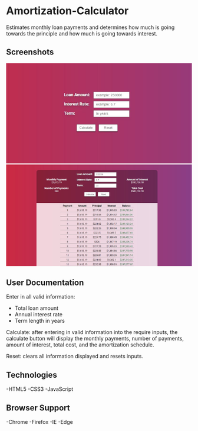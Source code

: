 # Amortization-Calculator
Estimates monthly loan payments and determines how much is going towards the principle and how much is going towards interest. 

## Screenshots
![Enter Info](https://raw.githubusercontent.com/matthewmck/Amortization-Calculator/master/Screenshots/enter%20info.JPG)
![Result](https://raw.githubusercontent.com/matthewmck/Amortization-Calculator/master/Screenshots/result.JPG)

## User Documentation
Enter in all valid information:
-	Total loan amount
-	Annual interest rate
-	Term length in years  

Calculate: after entering in valid information into the require inputs, the calculate button will display the monthly payments, number of payments, amount of interest, total cost, and the amortization schedule.

Reset: clears all information displayed and resets inputs. 

## Technologies 
-HTML5
-CSS3
-JavaScript

## Browser Support 
-Chrome
-Firefox
-IE
-Edge
